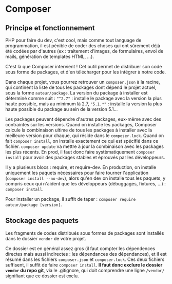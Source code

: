 # Composer

## Principe et fonctionnement

PHP pour faire du dev, c'est cool, mais comme tout language de programmation, il est pénible de coder des choses qui ont sûrement déjà été codées par d'autres (ex : traitement d'images, de formulaires, envoi de mails, génération de templates HTML, ...).

C'est là que Composer intervient ! Cet outil permet de distribuer son code sous forme de packages, et d'en télécharger pour les intégrer à notre code.

Dans chaque projet, vous pourrez retrouver un `composer.json` à la racine, qui continent la liste de tous les packages dont dépend le projet actuel, sous la forme `auteur/package`. La version du package à installer est déterminé comme suit : `"^2.7"` : installe le package avec la version la plus haute possible, mais au minimum là 2.7, `"5.1.*"` : installe la version la plus haute possible du package au sein de la version 5.1...

Les packages peuvent dépendre d'autres packages, eux-même avec des contraintes sur les versions. Quand on installe les packages, Composer calcule la combinaison ultime de tous les packages à installer avec la meilleure version pour chaque, qui réside dans le `composer.lock`. Quand on fait `composer install`, on installe exactement ce qui est spécifié dans ce fichier. `composer update` va mettre à jour la combinaison avec les packages les plus récents. En prod, il faut donc faire systèmatiquement `composer install` pour avoir des packages stables et éprouvés par les développeurs.

Il y a plusieurs blocs : require, et require-dev. En production, on installe uniquement les paquets nécessaires pour faire tourner l'application (`composer install --no-dev`), alors qu'en dev on installe tous les paquets, y compris ceux qui n'aident que les développeurs (débuggages, fixtures, ...) : `composer install`.

Pour installer un package, il suffit de taper : `composer require auteur/package [version]`.

## Stockage des paquets

Les fragments de codes distribués sous formes de packages sont installés dans le dossier `vendor` de votre projet.

Ce dossier est en général assez gros (il faut compter les dépendences directes mais aussi indirectes : les dépendances des dépendances), et il est résumé dans les fichiers `composer.json` et `composer.lock`. Ces deux fichiers suffisent, il suffit de faire `composer install`. **Il faut donc exclure le dossier `vendor` du repo git**, via le .gitignore, qui doit comprendre une ligne `/vendor/` signifiant que ce dossier est exclu.
